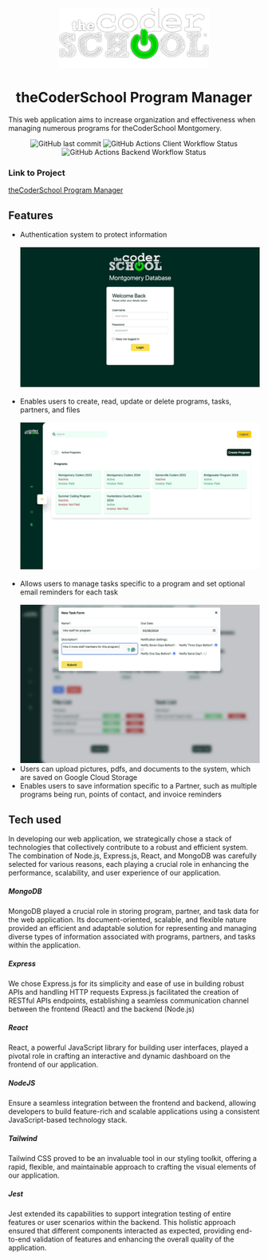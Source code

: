 <p align="center">
    <img src="/client/src/assets/logo.png" alt="theCoderschool logo">
</p>


<h1 align="center">theCoderSchool Program Manager</h1>

This web application aims to increase organization and effectiveness when managing numerous programs for theCoderSchool Montgomery. 
<p align="center">
<img alt="GitHub last commit" src="https://img.shields.io/github/last-commit/jaredsina/Camp-Organizer">
<img alt="GitHub Actions Client Workflow Status" src="https://img.shields.io/github/actions/workflow/status/jaredsina/Camp-Organizer/client-pipeline.yaml?label=client">
<img alt="GitHub Actions Backend Workflow Status"  src="https://img.shields.io/github/actions/workflow/status/jaredsina/Camp-Organizer/backend-pipeline.yaml?label=backend
">
</p>

### Link to Project
<a href="https://camp-organizer-front-end.onrender.com/" target="_blank" rel="noopener noreferrer">
theCoderSchool Program Manager
</a>



## Features

<ul>
    <li>Authentication system to protect information<br><br>
    <img src="/assets/auth-system.gif" alt="gif of authentication system">
    </li>
    <br>
    <li>Enables users to create, read, update or delete programs, tasks, partners, and files<br><br>
    <img src="/assets/program-crud.gif" alt="gif of program crud operations"></li>
    <br>
    <li>Allows users to manage tasks specific to a program and set optional email reminders for each task<br><br>
    <img src="/assets/task-creation.png" alt="picture of task creation form"></li>
    <li>Users can upload pictures, pdfs, and documents to the system, which are saved on Google Cloud Storage</li>
    <li>Enables users to save information specific to a Partner, such as multiple programs being run, points of contact, and invoice reminders</li>

</ul>

## Tech used

In developing our web application, we strategically chose a stack of technologies that collectively contribute to a robust and efficient system. The combination of Node.js, Express.js, React, and MongoDB was carefully selected for various reasons, each playing a crucial role in enhancing the performance, scalability, and user experience of our application.

##### MongoDB

MongoDB played a crucial role in storing program, partner, and task data for the web application. Its document-oriented, scalable, and flexible nature provided an efficient and adaptable solution for representing and managing diverse types of information associated with programs, partners, and tasks within the application.

##### Express

We chose Express.js for its simplicity and ease of use in building robust APIs and handling HTTP requests Express.js facilitated the creation of RESTful APIs endpoints, establishing a seamless communication channel between the frontend (React) and the backend (Node.js)

##### React

React, a powerful JavaScript library for building user interfaces, played a pivotal role in crafting an interactive and dynamic dashboard on the frontend of our application.

##### NodeJS

Ensure a seamless integration between the frontend and backend, allowing developers to build feature-rich and scalable applications using a consistent JavaScript-based technology stack.

##### Tailwind

Tailwind CSS proved to be an invaluable tool in our styling toolkit, offering a rapid, flexible, and maintainable approach to crafting the visual elements of our application.

##### Jest 

Jest extended its capabilities to support integration testing of entire features or user scenarios within the backend. This holistic approach ensured that different components interacted as expected, providing end-to-end validation of features and enhancing the overall quality of the application.


